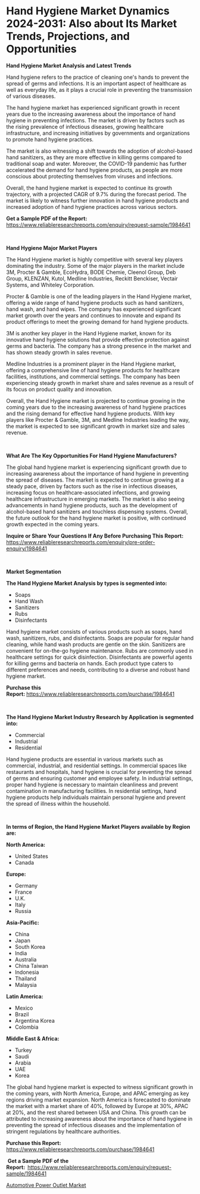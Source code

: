 <p><h1>Hand Hygiene Market Dynamics 2024-2031: Also about Its Market Trends, Projections, and Opportunities</h1></p><p><strong>Hand Hygiene Market Analysis and Latest Trends</strong></p>
<p><p>Hand hygiene refers to the practice of cleaning one's hands to prevent the spread of germs and infections. It is an important aspect of healthcare as well as everyday life, as it plays a crucial role in preventing the transmission of various diseases.</p><p>The hand hygiene market has experienced significant growth in recent years due to the increasing awareness about the importance of hand hygiene in preventing infections. The market is driven by factors such as the rising prevalence of infectious diseases, growing healthcare infrastructure, and increasing initiatives by governments and organizations to promote hand hygiene practices.</p><p>The market is also witnessing a shift towards the adoption of alcohol-based hand sanitizers, as they are more effective in killing germs compared to traditional soap and water. Moreover, the COVID-19 pandemic has further accelerated the demand for hand hygiene products, as people are more conscious about protecting themselves from viruses and infections.</p><p>Overall, the hand hygiene market is expected to continue its growth trajectory, with a projected CAGR of 9.7% during the forecast period. The market is likely to witness further innovation in hand hygiene products and increased adoption of hand hygiene practices across various sectors.</p></p>
<p><strong>Get a Sample PDF of the Report:&nbsp;</strong> <a href="https://www.reliableresearchreports.com/enquiry/request-sample/1984641">https://www.reliableresearchreports.com/enquiry/request-sample/1984641</a></p>
<p>&nbsp;</p>
<p><strong>Hand Hygiene Major Market Players</strong></p>
<p><p>The Hand Hygiene market is highly competitive with several key players dominating the industry. Some of the major players in the market include 3M, Procter & Gamble, EcoHydra, BODE Chemie, Cleenol Group, Deb Group, KLENZAN, Kutol, Medline Industries, Reckitt Benckiser, Vectair Systems, and Whiteley Corporation.</p><p>Procter & Gamble is one of the leading players in the Hand Hygiene market, offering a wide range of hand hygiene products such as hand sanitizers, hand wash, and hand wipes. The company has experienced significant market growth over the years and continues to innovate and expand its product offerings to meet the growing demand for hand hygiene products.</p><p>3M is another key player in the Hand Hygiene market, known for its innovative hand hygiene solutions that provide effective protection against germs and bacteria. The company has a strong presence in the market and has shown steady growth in sales revenue.</p><p>Medline Industries is a prominent player in the Hand Hygiene market, offering a comprehensive line of hand hygiene products for healthcare facilities, institutions, and commercial settings. The company has been experiencing steady growth in market share and sales revenue as a result of its focus on product quality and innovation.</p><p>Overall, the Hand Hygiene market is projected to continue growing in the coming years due to the increasing awareness of hand hygiene practices and the rising demand for effective hand hygiene products. With key players like Procter & Gamble, 3M, and Medline Industries leading the way, the market is expected to see significant growth in market size and sales revenue.</p></p>
<p>&nbsp;</p>
<p><strong>What Are The Key Opportunities For Hand Hygiene Manufacturers?</strong></p>
<p><p>The global hand hygiene market is experiencing significant growth due to increasing awareness about the importance of hand hygiene in preventing the spread of diseases. The market is expected to continue growing at a steady pace, driven by factors such as the rise in infectious diseases, increasing focus on healthcare-associated infections, and growing healthcare infrastructure in emerging markets. The market is also seeing advancements in hand hygiene products, such as the development of alcohol-based hand sanitizers and touchless dispensing systems. Overall, the future outlook for the hand hygiene market is positive, with continued growth expected in the coming years.</p></p>
<p><strong>Inquire or Share Your Questions If Any Before Purchasing This Report:</strong> <a href="https://www.reliableresearchreports.com/enquiry/pre-order-enquiry/1984641">https://www.reliableresearchreports.com/enquiry/pre-order-enquiry/1984641</a></p>
<p>&nbsp;</p>
<p><strong>Market Segmentation</strong></p>
<p><strong>The Hand Hygiene Market Analysis by types is segmented into:</strong></p>
<p><ul><li>Soaps</li><li>Hand Wash</li><li>Sanitizers</li><li>Rubs</li><li>Disinfectants</li></ul></p>
<p><p>Hand hygiene market consists of various products such as soaps, hand wash, sanitizers, rubs, and disinfectants. Soaps are popular for regular hand cleaning, while hand wash products are gentle on the skin. Sanitizers are convenient for on-the-go hygiene maintenance. Rubs are commonly used in healthcare settings for quick disinfection. Disinfectants are powerful agents for killing germs and bacteria on hands. Each product type caters to different preferences and needs, contributing to a diverse and robust hand hygiene market.</p></p>
<p><strong>Purchase this Report:&nbsp;</strong><a href="https://www.reliableresearchreports.com/purchase/1984641">https://www.reliableresearchreports.com/purchase/1984641</a></p>
<p>&nbsp;</p>
<p><strong>The Hand Hygiene Market Industry Research by Application is segmented into:</strong></p>
<p><ul><li>Commercial</li><li>Industrial</li><li>Residential</li></ul></p>
<p><p>Hand hygiene products are essential in various markets such as commercial, industrial, and residential settings. In commercial spaces like restaurants and hospitals, hand hygiene is crucial for preventing the spread of germs and ensuring customer and employee safety. In industrial settings, proper hand hygiene is necessary to maintain cleanliness and prevent contamination in manufacturing facilities. In residential settings, hand hygiene products help individuals maintain personal hygiene and prevent the spread of illness within the household.</p></p>
<p>&nbsp;</p>
<p><strong>In terms of Region, the Hand Hygiene Market Players available by Region are:</strong></p>
<p>
    <p> <strong> North America: </strong>
        <ul>
            <li>United States</li>
            <li>Canada</li>
        </ul>
        </p> 
    <p> <strong> Europe: </strong>
        <ul>
            <li>Germany</li>
            <li>France</li>
            <li>U.K.</li>
            <li>Italy</li>
            <li>Russia</li>
        </ul>
        </p> 
    <p> <strong> Asia-Pacific: </strong>
        <ul>
            <li>China</li>
            <li>Japan</li>
            <li>South Korea</li>
            <li>India</li>
            <li>Australia</li>
            <li>China Taiwan</li>
            <li>Indonesia</li>
            <li>Thailand</li>
            <li>Malaysia</li>
        </ul>
        </p> 
    <p> <strong> Latin America: </strong>
        <ul>
            <li>Mexico</li>
            <li>Brazil</li>
            <li>Argentina Korea</li>
            <li>Colombia</li>
        </ul>
        </p> 
    <p> <strong> Middle East & Africa: </strong>
        <ul>
            <li>Turkey</li>
            <li>Saudi</li>
            <li>Arabia</li>
            <li>UAE</li>
            <li>Korea</li>
        </ul>
    </p>
    </p>
<p><p>The global hand hygiene market is expected to witness significant growth in the coming years, with North America, Europe, and APAC emerging as key regions driving market expansion. North America is forecasted to dominate the market with a market share of 40%, followed by Europe at 30%, APAC at 20%, and the rest shared between USA and China. This growth can be attributed to increasing awareness about the importance of hand hygiene in preventing the spread of infectious diseases and the implementation of stringent regulations by healthcare authorities.</p></p>
<p><strong>Purchase this Report: </strong><a href="https://www.reliableresearchreports.com/purchase/1984641">https://www.reliableresearchreports.com/purchase/1984641</a></p>
<p>&nbsp;<strong>Get a Sample PDF of the Report:&nbsp;&nbsp;</strong><a href="https://www.reliableresearchreports.com/enquiry/request-sample/1984641">https://www.reliableresearchreports.com/enquiry/request-sample/1984641</a></p>
<p><strong></strong></p>
<p><p><a href="https://noble-drawer-34c.notion.site/Automotive-Power-Outlet-Market-with-the-goal-of-estimating-the-market-size-and-future-growth-potenti-afff082a23a74e7ca244d3da1c59fd5b">Automotive Power Outlet Market</a></p></p>